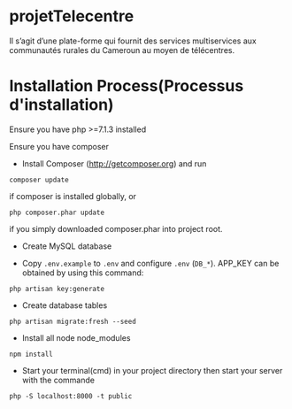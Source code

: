 # projetTelecentre
Il s’agit d’une plate-forme qui fournit des services multiservices aux communautés rurales du Cameroun au moyen de télécentres.

# Installation Process(Processus d'installation)

Ensure you have php >=7.1.3 installed

Ensure you have composer

- Install Composer (http://getcomposer.org) and run
```
composer update
```
if composer is installed globally, or
```
php composer.phar update
```
if you simply downloaded composer.phar into project root.

- Create MySQL database

- Copy `.env.example` to `.env` and configure `.env` (`DB_*`). APP_KEY can be obtained by using this command:
```
php artisan key:generate
```

- Create database tables
```
php artisan migrate:fresh --seed
```

- Install all node node_modules
```
npm install
```
   
 - Start your terminal(cmd) in your project directory then start your server with the commande
 ```
 php -S localhost:8000 -t public
 ```
